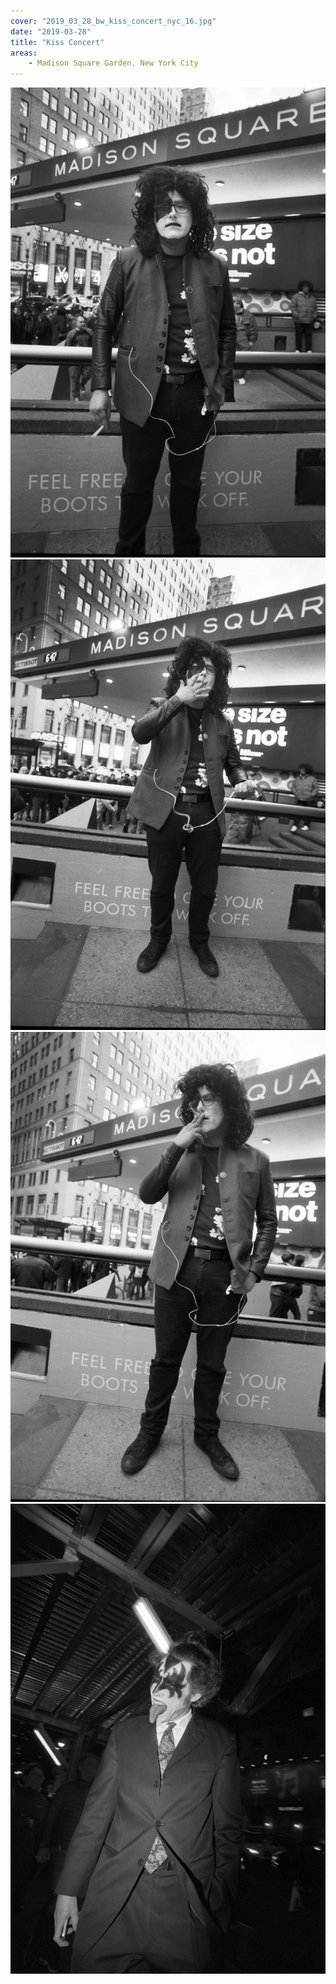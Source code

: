 ```yaml
---
cover: "2019_03_28_bw_kiss_concert_nyc_16.jpg"
date: "2019-03-28"
title: "Kiss Concert"
areas:
    - Madison Square Garden, New York City
---
```


![](./2019_03_28_bw_kiss_concert_nyc_14.jpg)
![](./2019_03_28_bw_kiss_concert_nyc_15.jpg)
![](./2019_03_28_bw_kiss_concert_nyc_13.jpg)
![](./2019_03_28_bw_kiss_concert_nyc_26.jpg)
